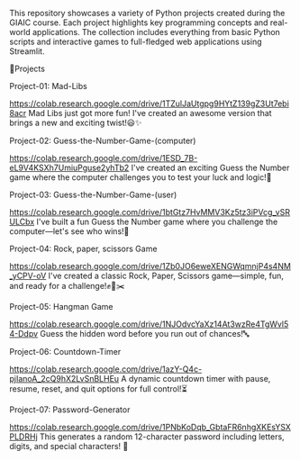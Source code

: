 This repository showcases a variety of Python projects created during the GIAIC course. Each project highlights key programming concepts and real-world applications. The collection includes everything from basic Python scripts and interactive games to full-fledged web applications using Streamlit.

📜Projects

Project-01: Mad-Libs

https://colab.research.google.com/drive/1TZulJaUtgpg9HYtZ139gZ3Ut7ebi8acr
Mad Libs just got more fun! I've created an awesome version that brings a new and exciting twist!😃✨

Project-02: Guess-the-Number-Game-(computer)

https://colab.research.google.com/drive/1ESD_7B-eL9V4KSXh7UmiuPguse2yhTb2
I've created an exciting Guess the Number game where the computer challenges you to test your luck and logic!🎯

Project-03: Guess-the-Number-Game-(user)

https://colab.research.google.com/drive/1btGtz7HvMMV3Kz5tz3iPVcg_vSRULCbx
I've built a fun Guess the Number game where you challenge the computer—let's see who wins!🎯

Project-04: Rock, paper, scissors Game

https://colab.research.google.com/drive/1Zb0JO6eweXENGWqmnjP4s4NM_yCPV-oV
I've created a classic Rock, Paper, Scissors game—simple, fun, and ready for a challenge!✊📄✂️

Project-05: Hangman Game

https://colab.research.google.com/drive/1NJOdvcYaXz14At3wzRe4TgWvl54-Ddpv
Guess the hidden word before you run out of chances!🔤

Project-06: Countdown-Timer

https://colab.research.google.com/drive/1azY-Q4c-pjIanoA_2cQ9hX2LvSnBLHEu
A dynamic countdown timer with pause, resume, reset, and quit options for full control!⏳

Project-07: Password-Generator

https://colab.research.google.com/drive/1PNbKoDqb_GbtaFR6nhgXKEsYSXPLDRHj
This generates a random 12-character password including letters, digits, and special characters! 💬

